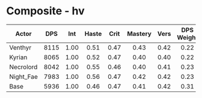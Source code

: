# Composite - hv
| Actor | DPS | Int | Haste | Crit | Mastery | Vers | DPS Weight |
|---|:---:|:---:|:---:|:---:|:---:|:---:|:---:|
|Venthyr|8115|1.00|0.51|0.47|0.43|0.42|0.22|
|Kyrian|8065|1.00|0.52|0.47|0.40|0.40|0.22|
|Necrolord|8042|1.00|0.55|0.46|0.40|0.41|0.23|
|Night_Fae|7983|1.00|0.56|0.47|0.42|0.42|0.23|
|Base|5936|1.00|0.46|0.47|0.41|0.42|0.31|
